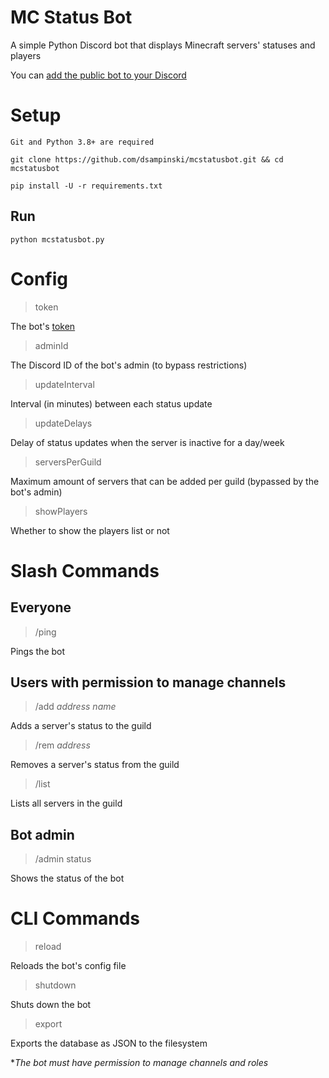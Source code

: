 # MC Status Bot
A simple Python Discord bot that displays Minecraft servers' statuses and players

You can [add the public bot to your Discord](https://discord.com/oauth2/authorize?client_id=1001671313393463358&permissions=268435472&scope=bot)

# Setup
    Git and Python 3.8+ are required

`git clone https://github.com/dsampinski/mcstatusbot.git && cd mcstatusbot`

`pip install -U -r requirements.txt`

## Run
`python mcstatusbot.py`

# Config
> token

The bot's [token](https://www.writebots.com/discord-bot-token/)

> adminId

The Discord ID of the bot's admin (to bypass restrictions)

> updateInterval

Interval (in minutes) between each status update

> updateDelays

Delay of status updates when the server is inactive for a day/week

> serversPerGuild

Maximum amount of servers that can be added per guild (bypassed by the bot's admin)

> showPlayers

Whether to show the players list or not

# Slash Commands
## Everyone
> /ping

Pings the bot

## Users with permission to manage channels
> /add *address name*

Adds a server's status to the guild

> /rem *address*

Removes a server's status from the guild

> /list

Lists all servers in the guild

## Bot admin

> /admin status

Shows the status of the bot

# CLI Commands

> reload

Reloads the bot's config file

> shutdown

Shuts down the bot

> export

Exports the database as JSON to the filesystem

**The bot must have permission to manage channels and roles*
